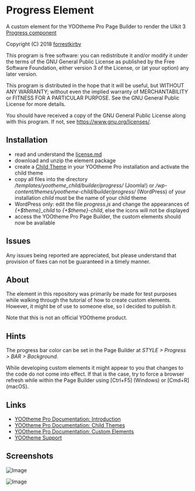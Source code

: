 # Progress Element

A custom element for the YOOtheme Pro Page Builder to render the UIkit 3 [Progress component](https://getuikit.com/docs/progress)

Copyright (C) 2018 [forrestkirby](https://github.com/forrestkirby)

This program is free software: you can redistribute it and/or modify
it under the terms of the GNU General Public License as published by
the Free Software Foundation, either version 3 of the License, or
(at your option) any later version.

This program is distributed in the hope that it will be useful,
but WITHOUT ANY WARRANTY; without even the implied warranty of
MERCHANTABILITY or FITNESS FOR A PARTICULAR PURPOSE. See the
GNU General Public License for more details.

You should have received a copy of the GNU General Public License
along with this program. If not, see <https://www.gnu.org/licenses/>.

## Installation

- read and understand the [license.md](https://www.gnu.org/licenses/gpl-3.0)
- download and unzip the element package
- create a [Child Theme](https://yootheme.com/support/yootheme-pro/joomla/child-themes) in your YOOtheme Pro installation and activate the child theme
- copy all files into the directory _/templates/yootheme_child/builder/progress/_ (Joomla!) or _/wp-content/themes/yootheme-child/builder/progress/_ (WordPress) of your installation
	_child_ must be the name of your child theme
- WordPress only: edit the file _progress.js_ and change the appearances of _{+$theme}\_child_ to _{+$theme}-child_, else the icons will not be displayed
- access the YOOtheme Pro Page Builder, the custom elements should now be available

## Issues

Any issues being reported are appreciated, but please understand that provision of fixes can not be guaranteed in a timely manner.

## About

The element in this repository was primarily be made for test purposes while walking through the tutorial of how to create custom elements. However, it might be of use to someone else, so I decided to publish it.

Note that this is not an official YOOtheme product.

## Hints

The progress bar color can be set in the Page Builder at _STYLE > Progress > BAR > Background_.

While developing custom elements it might appear to you that changes to the code do not come into effect. If that is the case, try to force a browser refresh while within the Page Builder using \[Ctrl+F5\] (Windows) or \[Cmd+R\] (macOS).

## Links

- [YOOtheme Pro Documentation: Introduction](https://yootheme.com/support/yootheme-pro/joomla/introduction)
- [YOOtheme Pro Documentation: Child Themes](https://yootheme.com/support/yootheme-pro/joomla/child-themes)
- [YOOtheme Pro Documentation: Custom Elements](https://yootheme.com/support/yootheme-pro/joomla/custom-elements)
- [YOOtheme Support](https://yootheme.com/support)

## Screenshots

![Image](https://pionte.ch/yootheme/max/images/tutorial-progress-2.jpg)

![Image](https://pionte.ch/yootheme/max/images/tutorial-progress-3.jpg)
